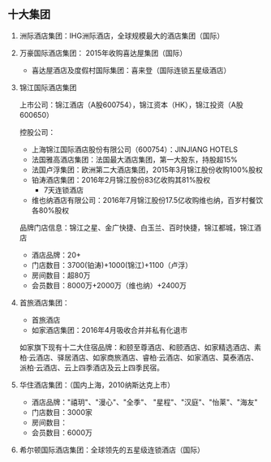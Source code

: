## 十大集团

1. 洲际酒店集团：IHG洲际酒店，全球规模最大的酒店集团（国际）
2. 万豪国际酒店集团： 2015年收购喜达屋集团（国际）
    - 喜达屋酒店及度假村国际集团：喜来登（国际连锁五星级酒店）
3. 锦江国际酒店集团
    
    上市公司：锦江酒店（A股600754），锦江资本（HK），锦江投资（A股600650）

    控股公司：
    
    - 上海锦江国际酒店股份有限公司（600754）：JINJIANG HOTELS
    - 法国雅高酒店集团：法国最大酒店集团，第一大股东，持股超15%
    - 法国卢浮集团：欧洲第二大酒店集团，2015年3月锦江股份收购100%股权
    - 铂涛酒店集团：2016年2月锦江股份83亿收购其81%股权
        - 7天连锁酒店
    - 维也纳酒店有限公司：2016年7月锦江股份17.5亿收购维也纳，百岁村餐饮各80%股权
    
    品牌门店信息：锦江之星、金广快捷、白玉兰、百时快捷，锦江都城，锦江酒店
    
    - 酒店品牌：20+
    - 门店数目：3700(铂涛)+1000(锦江)+1100（卢浮）
    - 房间数目：超80万
    - 会员数目：8000万+2000万（维也纳）+2400万
    
4. 首旅酒店集团：
    - 首旅酒店
    - 如家酒店集团：2016年4月吸收合并并私有化退市
    
    如家旗下现有十二大住宿品牌：和颐至尊酒店、和颐酒店、如家精选酒店、素柏·云酒店、驿居酒店、如家商旅酒店、睿柏·云酒店、如家酒店、莫泰酒店、派柏·云酒店、云上四季酒店及云上四季民宿。

5. 华住酒店集团：（国内上海，2010纳斯达克上市）
    - 酒店品牌："禧玥"、"漫心"、"全季"、 "星程"、"汉庭"、"怡莱"、"海友"
    - 门店数目：3000家
    - 房间数目：
    - 会员数目：6000万
    
6. 希尔顿国际酒店集团：全球领先的五星级连锁酒店（国际）

